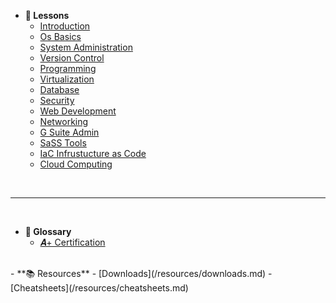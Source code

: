 - **📅 Lessons**
    - [Introduction](courses/01-Introduction/home.md)
    - [Os Basics](courses/02-Os_Basics/home.md)
    - [System Administration](courses/03-System_Administration/home.md)
    - [Version Control](courses/04-Version_Control/home.md)
    - [Programming](courses/05-Programming/home.md)
    - [Virtualization](courses/06-Virtualization/home.md)
    - [Database](courses/07-Databases/home.md)
    - [Security](courses/08-Security/home.md)
    - [Web Development](courses/09-Web_Development/home.md)
    - [Networking](courses/10-Networking/home.md)
    - [G Suite Admin](courses/11-G_Suite_Admin/home.md)
    - [SaSS Tools](courses/12-SaSS_Tools/home.md)
    - [IaC Infrustucture as Code](courses/13-Iac/home.md)
    - [Cloud Computing](courses/14-Cloud_Computing/home.md)
<br/>

---

<br/>

- **📘 Glossary**
    - [𝑨+ Certification](a+Cert.md)
<br />
- **📚 Resources**
    - [Downloads](/resources/downloads.md)
    - [Cheatsheets](/resources/cheatsheets.md)